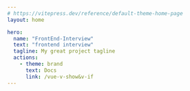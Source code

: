 ```yaml
---
# https://vitepress.dev/reference/default-theme-home-page
layout: home

hero:
  name: "FrontEnd-Interview"
  text: "frontend interview"
  tagline: My great project tagline
  actions:
    - theme: brand
      text: Docs
      link: /vue-v-show&v-if
---
```


